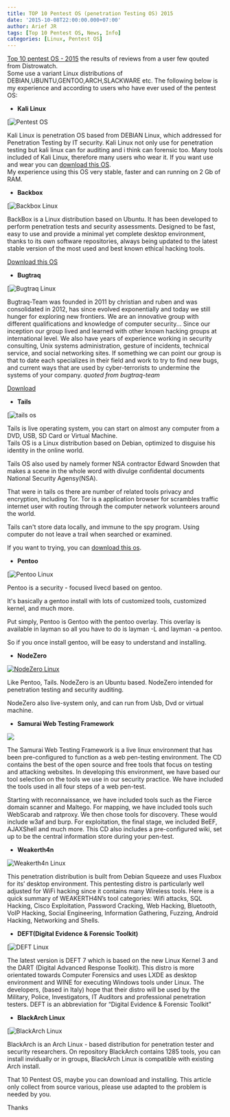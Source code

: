 ```yaml
---
title: TOP 10 Pentest OS (penetration Testing OS) 2015
date: '2015-10-08T22:00:00.000+07:00'
author: Arief JR
tags: [Top 10 Pentest OS, News, Info]
categories: [Linux, Pentest OS]
---
```


[Top 10 pentest OS - 2015](http://arief-jr.blogspot.com/) the results of reviews from a user few qouted from Distrowatch.  
Some use a variant Linux distributions of DEBIAN,UBUNTU,GENTOO,ARCH,SLACKWARE etc. The following below is my experience and according to users who have ever used of the pentest OS:  
  

* **Kali Linux**

[![Pentest OS](https://2.bp.blogspot.com/-lV9ZTa3Obts/VhOYK37W0iI/AAAAAAAACM0/GnYBhbKX0TU/s1600/kali-linux-2-0-released.png)

  

Kali Linux is penetration OS based from DEBIAN Linux, which addressed for Penetration Testing by IT security. Kali Linux not only use for penetration testing but kali linux can for auditing and i think can forensic too. Many tools included of Kali Linux, therefore many users who wear it. If you want use and wear you can [download this OS](https://www.kali.org/downloads/).  
My experience using this OS very stable, faster and can running on 2 Gb of RAM.  
  

* **Backbox**

[![Backbox Linux](https://1.bp.blogspot.com/-CAKdT4vEy9c/VhR_iZWo-pI/AAAAAAAACNk/V8wvxAqjAXI/s1600/bb4-menu.png)

  
BackBox is a Linux distribution based on Ubuntu. It has been developed to perform penetration tests and security assessments. Designed to be fast, easy to use and provide a minimal yet complete desktop environment, thanks to its own software repositories, always being updated to the latest stable version of the most used and best known ethical hacking tools.

[Download this OS](https://www.backbox.org/downloads)

* **Bugtraq**

[![Bugtraq Linux](https://2.bp.blogspot.com/-kXibxQheV4U/VhSCVt6eE4I/AAAAAAAACNw/mzP4WJDHF6M/s1600/bugtraq.jpg)

  
Bugtraq-Team was founded in 2011 by christian and ruben and was consolidated in 2012, has since evolved exponentially and today we still hunger for exploring new frontiers. We are an innovative group with different qualifications and knowledge of computer security... Since our inception our group lived and learned with other known hacking groups at international level. We also have years of experience working in security consulting, Unix systems administration, gesture of incidents, technical service, and social networking sites. If something we can point our group is that to date each specializes in their field and work to try to find new bugs, and current ways that are used by cyber-terrorists to undermine the systems of your company. _quoted from bugtraq-team_

[Download](http://bugtraq-team.com/downloads)  
  

* **Tails**

[![tails os](https://2.bp.blogspot.com/-2osUr0dMhwg/VhW-7oFOenI/AAAAAAAACOw/2xlP3TPlXgM/s1600/2da27f67-83dd-48ba-8960-39cfc6dc3608.jpg)

  
Tails is live operating system, you can start on almost any computer from a DVD, USB, SD Card or Virtual Machine.  
Tails OS is a Linux distribution based on Debian, optimized to disguise his identity in the online world.  
  
Tails OS also used by namely former NSA contractor Edward Snowden that makes a scene in the whole word with divulge confidental documents National Security Agensy(NSA).  
  
That were in tails os there are number of related tools privacy and encryption, including Tor. Tor is a application browser for scrambles traffic internet user with routing through the computer network volunteers around the world.  
  
Tails can't store data locally, and immune to the spy program. Using computer do not leave a trail when searched or examined.  
  
If you want to trying, you can [download this os](https://tails.boum.org/download/index.en.html).  
  

* **Pentoo**

[![Pentoo Linux](https://4.bp.blogspot.com/-xvX3CSvoQes/VhXHv66r9FI/AAAAAAAACPA/1iLW4RBflgA/s1600/pentoo2.png)

Pentoo is a security - focused livecd based on gentoo.

It's basically a gentoo install with lots of customized tools, customized kernel, and much more.

  

Put simply, Pentoo is Gentoo with the pentoo overlay. This overlay is available in layman so all you have to do is layman -L and layman -a pentoo.

  

So if you once install gentoo, will be easy to understand and installing.

  

* **NodeZero**

[![NodeZero Linux](http://3.bp.blogspot.com/-Wdbtb0G9IEk/VhXMeDEX-2I/AAAAAAAACPQ/uSrIoKyGPEU/s1600/node-zero%2B%25281%2529.png "Top 10 Pentesting OS")](http://3.bp.blogspot.com/-Wdbtb0G9IEk/VhXMeDEX-2I/AAAAAAAACPQ/uSrIoKyGPEU/s1600/node-zero%2B%25281%2529.png)

Like Pentoo, Tails. NodeZero is an Ubuntu based. NodeZero intended for penetration testing and security auditing.

  

NodeZero also live-system only, and can run from Usb, Dvd or virtual machine.

  

* **Samurai Web Testing Framework**

[![](http://4.bp.blogspot.com/-YRp0cP7e_uU/VhXOnFR0g0I/AAAAAAAACPk/YpBgtmlBFqg/s1600/samurai.png)](http://4.bp.blogspot.com/-YRp0cP7e_uU/VhXOnFR0g0I/AAAAAAAACPk/YpBgtmlBFqg/s1600/samurai.png)

  

The Samurai Web Testing Framework is a live linux environment that has been pre-configured to function as a web pen-testing environment. The CD contains the best of the open source and free tools that focus on testing and attacking websites. In developing this environment, we have based our tool selection on the tools we use in our security practice. We have included the tools used in all four steps of a web pen-test.

  

Starting with reconnaissance, we have included tools such as the Fierce domain scanner and Maltego. For mapping, we have included tools such WebScarab and ratproxy. We then chose tools for discovery. These would include w3af and burp. For exploitation, the final stage, we included BeEF, AJAXShell and much more. This CD also includes a pre-configured wiki, set up to be the central information store during your pen-test.

* **Weakerth4n**

![Weakerth4n Linux](https://1.bp.blogspot.com/--mbiIozivGU/VhXPsEGqbYI/AAAAAAAACPw/IlveOUhtkCo/s1600/weakerth4n.png)

This penetration distribution is built from Debian Squeeze and uses Fluxbox for its’ desktop environment. This pentesting distro is particularly well adjusted for WiFi hacking since it contains many Wireless tools. Here is a quick summary of WEAKERTH4N’s tool categories: Wifi attacks, SQL Hacking, Cisco Exploitation, Password Cracking, Web Hacking, Bluetooth, VoIP Hacking, Social Engineering, Information Gathering, Fuzzing, Android Hacking, Networking and Shells.  
  

* **DEFT(Digital Evidence & Forensic Toolkit)**

  

[![DEFT Linux](https://1.bp.blogspot.com/-x3Wk0QIM3mg/VhXPtpKOJOI/AAAAAAAACP4/1_ZCquh9TNA/s1600/DEFT.png)

The latest version is DEFT 7 which is based on the new Linux Kernel 3 and the DART (Digital Advanced Response Toolkit). This distro is more orientated towards Computer Forensics and uses LXDE as desktop environment and WINE for executing Windows tools under Linux. The developers, (based in Italy) hope that their distro will be used by the Military, Police, Investigators, IT Auditors and professional penetration testers. DEFT is an abbreviation for “Digital Evidence & Forensic Toolkit”  
  

* **BlackArch Linux**

  

[![BlackArch Linux](https://3.bp.blogspot.com/-y-y47YpD0BQ/VhXQLGCEbPI/AAAAAAAACQI/vuDwZcY3a6k/s1600/blackarch.jpg)

  

BlackArch is an Arch Linux - based distribution for penetration tester and security researchers. On repository BlackArch contains 1285 tools, you can install invidually or in groups, BlackArch Linux is compatible with existing Arch install.

  

That 10 Pentest OS, maybe you can download and installing. This article only collect from source various, please use adapted to the problem is needed by you.

  

Thanks